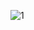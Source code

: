 ![1](https://user-images.githubusercontent.com/117073908/213808499-34116b9f-265f-4bff-9bfa-abb339e89b19.png)

